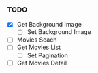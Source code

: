 ### TODO

- [x] Get Background Image
  - [ ] Set Background Image
- [ ] Movies Seach
- [ ] Get Movies List
  - [ ] Set Pagination
- [ ] Get Movies Detail
